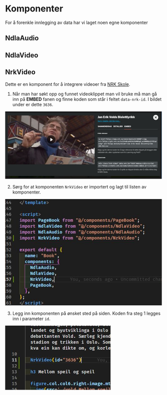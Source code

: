 # Komponenter

For å forenkle innlegging av data har vi laget noen egne komponenter

## NdlaAudio

## NdlaVideo

## NrkVideo

Dette er en komponent for å integrere videoer fra [NRK Skole](https://www.nrk.no/skole).

1. Når man har søkt opp og funnet videoklippet man vil bruke må man gå inn på **EMBED** fanen og finne koden som står i feltet `data-nrk-id`. I bildet under er dette `3636`.

![Eksempel på embed-kode](./nrk.JPG)

2. Sørg for at komponenten `NrkVideo` er importert og lagt til listen av komponenter.

![NrkVideo import](./nrkvideo_import.JPG)

3. Legg inn komponenten på ønsket sted på siden. Koden fra steg 1 legges inn i parameter `id`.

![NrkVideo bruk](./nrkvideo_bruk.JPG)
